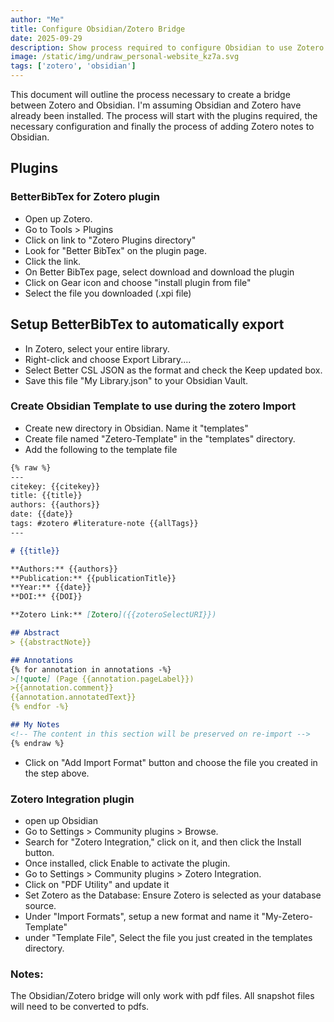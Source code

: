 ```yaml
---
author: "Me"
title: Configure Obsidian/Zotero Bridge
date: 2025-09-29
description: Show process required to configure Obsidian to use Zotero.  
image: /static/img/undraw_personal-website_kz7a.svg
tags: ['zotero', 'obsidian']
---
```


 This document will outline the process necessary to create a bridge between Zotero and Obsidian.  I'm assuming 
 Obsidian and Zotero have already been installed. The process will start with the 
plugins required, the necessary configuration and finally the process of adding 
Zotero notes to Obsidian. 


 

## Plugins
### BetterBibTex for Zotero plugin
* Open up Zotero.
* Go to Tools > Plugins 
* Click on link to "Zotero Plugins directory"
* Look for "Better BibTex" on the plugin page.  
* Click the link.  
* On Better BibTex page, select download and download the plugin 
* Click on Gear icon and choose "install plugin from file"
* Select the file you downloaded (.xpi file)

## Setup BetterBibTex to automatically export
* In Zotero, select your entire library.
* Right-click and choose Export Library....
* Select Better CSL JSON as the format and check the Keep updated box.
* Save this file "My Library.json" to your Obsidian Vault. 

### Create Obsidian Template to use during the zotero Import
* Create new directory in Obsidian.  Name it "templates"
* Create file named "Zetero-Template" in the "templates" directory.
* Add the following to the template file
```Markdown Template File
{% raw %}
---
citekey: {{citekey}}
title: {{title}}
authors: {{authors}}
date: {{date}}
tags: #zotero #literature-note {{allTags}}
---

# {{title}}

**Authors:** {{authors}}
**Publication:** {{publicationTitle}}
**Year:** {{date}}
**DOI:** {{DOI}}

**Zotero Link:** [Zotero]({{zoteroSelectURI}})

## Abstract
> {{abstractNote}}

## Annotations
{% for annotation in annotations -%}
>[!quote] (Page {{annotation.pageLabel}})
>{{annotation.comment}}
{{annotation.annotatedText}}
{% endfor -%}

## My Notes
<!-- The content in this section will be preserved on re-import -->
{% endraw %}
```
* Click on "Add Import Format" button and choose the file you created in the step above. 



### Zotero Integration plugin 
* open up Obsidian
* Go to Settings > Community plugins > Browse. 
*  Search for "Zotero Integration," click on it, and then click the Install button. 
* Once installed, click Enable to activate the plugin.
* Go to Settings > Community plugins > Zotero Integration.
* Click on "PDF Utility" and update it
* Set Zotero as the Database: Ensure Zotero is selected as your database source.
* Under "Import Formats", setup a new format and name it "My-Zetero-Template"
* under "Template File", Select the file you just created in the templates directory. 

### Notes:
The Obsidian/Zotero bridge will only work with pdf files.  All snapshot files will need to be converted to pdfs. 
